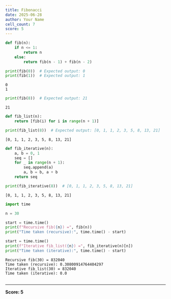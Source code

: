 ```yaml
---
title: Fibonacci
date: 2025-06-28
author: Your Name
cell_count: 7
score: 5
---
```


```python
def fib(n):
    if n <= 1:
        return n
    else:
        return fib(n - 1) + fib(n - 2)

```


```python
print(fib(0))  # Expected output: 0
print(fib(1))  # Expected output: 1

```

    0
    1
    


```python
print(fib(8))  # Expected output: 21

```

    21
    


```python
def fib_list(n):
    return [fib(i) for i in range(n + 1)]

print(fib_list(8))  # Expected output: [0, 1, 1, 2, 3, 5, 8, 13, 21]

```

    [0, 1, 1, 2, 3, 5, 8, 13, 21]
    


```python
def fib_iterative(n):
    a, b = 0, 1
    seq = []
    for _ in range(n + 1):
        seq.append(a)
        a, b = b, a + b
    return seq

print(fib_iterative(8))  # [0, 1, 1, 2, 3, 5, 8, 13, 21]

```

    [0, 1, 1, 2, 3, 5, 8, 13, 21]
    


```python
import time

n = 30

start = time.time()
print(f"Recursive fib({n}) =", fib(n))
print("Time taken (recursive):", time.time() - start)

start = time.time()
print(f"Iterative fib_list({n}) =", fib_iterative(n)[n])
print("Time taken (iterative):", time.time() - start)

```

    Recursive fib(30) = 832040
    Time taken (recursive): 0.30800914764404297
    Iterative fib_list(30) = 832040
    Time taken (iterative): 0.0
    


```python

```


---
**Score: 5**